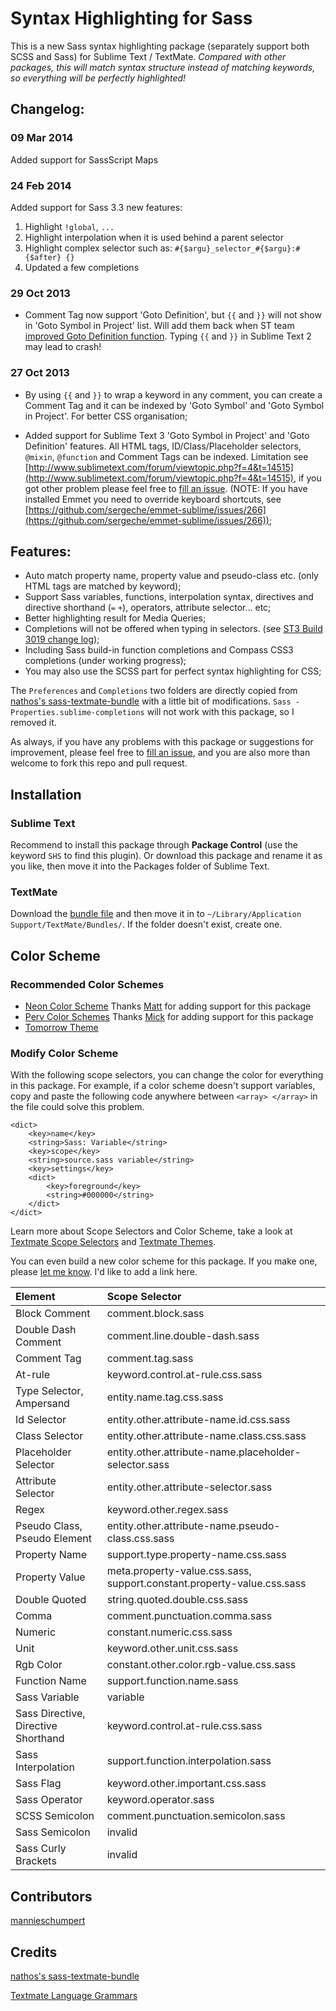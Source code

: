 # Syntax Highlighting for Sass
This is a new Sass syntax highlighting package (separately support both SCSS and Sass) for Sublime Text / TextMate. *Compared with other packages, this will match syntax structure instead of matching keywords, so everything will be perfectly highlighted!*

## Changelog:

### 09 Mar 2014

Added support for SassScript Maps

### 24 Feb 2014

Added support for Sass 3.3 new features:

1. Highlight `!global`, `...`
2. Highlight interpolation when it is used behind a parent selector
3. Highlight complex selector such as: `#{$argu}_selector_#{$argu}:#{$after} {}`
4. Updated a few completions

### 29 Oct 2013

* Comment Tag now support 'Goto Definition', but `{{` and `}}` will not show in 'Goto Symbol in Project' list. Will add them back when ST team [improved Goto Definition function](http://www.sublimetext.com/forum/viewtopic.php?f=4&t=14515). Typing `{{` and `}}` in Sublime Text 2 may lead to crash!

### 27 Oct 2013

* By using `{{` and `}}` to wrap a keyword in any comment, you can create a Comment Tag and it can be indexed by 'Goto Symbol' and 'Goto Symbol in Project'. For better CSS organisation;

* Added support for Sublime Text 3 'Goto Symbol in Project' and 'Goto Definition' features. All HTML tags, ID/Class/Placeholder selectors, `@mixin`, `@function` and Comment Tags can be indexed. Limitation see [http://www.sublimetext.com/forum/viewtopic.php?f=4&t=14515](http://www.sublimetext.com/forum/viewtopic.php?f=4&t=14515), if you got other problem please feel free to [fill an issue](https://github.com/P233/Syntax-highlighting-for-Sass/issues/new). (NOTE: If you have installed Emmet you need to override keyboard shortcuts, see [https://github.com/sergeche/emmet-sublime/issues/266](https://github.com/sergeche/emmet-sublime/issues/266));

## Features:
* Auto match property name, property value and pseudo-class etc. (only HTML tags are matched by keyword);
* Support Sass variables, functions, interpolation syntax, directives and directive shorthand (`=` `+`), operators, attribute selector… etc;
* Better highlighting result for Media Queries;
* Completions will not be offered when typing in selectors. (see [ST3 Build 3019 change log](http://www.sublimetext.com/3));
* Including Sass build-in function completions and Compass CSS3 completions (under working progress);
* You may also use the SCSS part for perfect syntax highlighting for CSS;

The `Preferences` and `Completions` two folders are directly copied from [nathos's sass-textmate-bundle](https://github.com/nathos/sass-textmate-bundle/tree/sublime) with a little bit of modifications. `Sass - Properties.sublime-completions` will not work with this package, so I removed it.

As always, if you have any problems with this package or suggestions for improvement, please feel free to [fill an issue](https://github.com/P233/Syntax-highlighting-for-Sass/issues/new), and you are also more than welcome to fork this repo and pull request.

## Installation

### Sublime Text
Recommend to install this package through **Package Control** (use the keyword `SHS` to find this plugin). Or download this package and rename it as you like, then move it into the Packages folder of Sublime Text.

### TextMate
Download the [bundle file](https://github.com/P233/Syntax-highlighting-for-Sass/tree/textmate) and then move it in to `~/Library/Application Support/TextMate/Bundles/`. If the folder doesn't exist, create one.

## Color Scheme

### Recommended Color Schemes
* [Neon Color Scheme](https://sublime.wbond.net/packages/Neon%20Color%20Scheme) Thanks [Matt](https://github.com/MattDMo) for adding support for this package
* [Perv Color Schemes](https://github.com/FlavourSys/Perv-ColorScheme) Thanks [Mick](https://github.com/micck) for adding support for this package
* [Tomorrow Theme](https://github.com/chriskempson/tomorrow-theme)

### Modify Color Scheme 
With the following scope selectors, you can change the color for everything in this package. For example, if a color scheme doesn't support variables, copy and paste the following code anywhere between `<array> </array>` in the file could solve this problem.

```
<dict>
	<key>name</key>
	<string>Sass: Variable</string>
	<key>scope</key>
	<string>source.sass variable</string>
	<key>settings</key>
	<dict>
		<key>foreground</key>
		<string>#000000</string>
	</dict>
</dict>
```

Learn more about Scope Selectors and Color Scheme, take a look at [Textmate Scope Selectors](http://manual.macromates.com/en/scope_selectors) and [Textmate Themes](http://manual.macromates.com/en/themes.html).

You can even build a new color scheme for this package. If you make one, please [let me know](mailto:40132147@qq.com). I'd like to add a link here.

Element      | Scope Selector
:----------- | :--------------
Block Comment | comment.block.sass
Double Dash Comment | comment.line.double-dash.sass
Comment Tag | comment.tag.sass
At-rule | keyword.control.at-rule.css.sass
Type Selector, Ampersand | entity.name.tag.css.sass
Id Selector | entity.other.attribute-name.id.css.sass
Class Selector | entity.other.attribute-name.class.css.sass
Placeholder Selector | entity.other.attribute-name.placeholder-selector.sass
Attribute Selector | entity.other.attribute-selector.sass
Regex | keyword.other.regex.sass
Pseudo Class, Pseudo Element | entity.other.attribute-name.pseudo-class.css.sass
Property Name | support.type.property-name.css.sass
Property Value | meta.property-value.css.sass, support.constant.property-value.css.sass
Double Quoted | string.quoted.double.css.sass
Comma | comment.punctuation.comma.sass
Numeric | constant.numeric.css.sass
Unit | keyword.other.unit.css.sass
Rgb Color | constant.other.color.rgb-value.css.sass
Function Name | support.function.name.sass
Sass Variable | variable
Sass Directive, Directive Shorthand | keyword.control.at-rule.css.sass
Sass Interpolation | support.function.interpolation.sass
Sass Flag | keyword.other.important.css.sass
Sass Operator | keyword.operator.sass
SCSS Semicolon | comment.punctuation.semicolon.sass
Sass Semicolon | invalid
Sass Curly Brackets | invalid

## Contributors
[mannieschumpert](https://github.com/mannieschumpert)

## Credits
[nathos's sass-textmate-bundle](https://github.com/nathos/sass-textmate-bundle/tree/sublime)

[Textmate Language Grammars](http://manual.macromates.com/en/language_grammars.html)